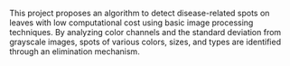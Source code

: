 This project proposes an algorithm to detect disease-related spots on leaves with low computational cost using basic image processing techniques. By analyzing color channels and the standard deviation from grayscale images, spots of various colors, sizes, and types are identified through an elimination mechanism.
